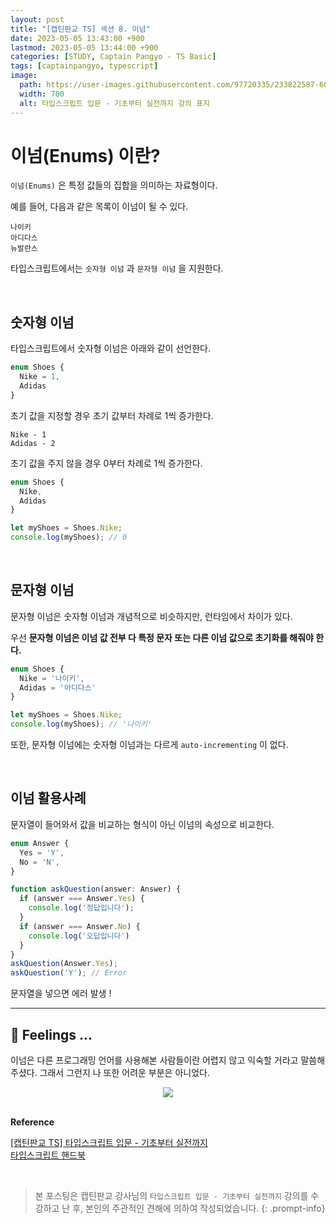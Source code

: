 ```yaml
---
layout: post
title: "[캡틴판교 TS] 섹션 8. 이넘"
date: 2023-05-05 13:43:00 +900
lastmod: 2023-05-05 13:44:00 +900
categories: [STUDY, Captain Pangyo - TS Basic]
tags: [captainpangyo, typescript]
image: 
  path: https://user-images.githubusercontent.com/97720335/233822587-60d294e1-867c-4cc0-b352-26899b803685.png
  width: 700
  alt: 타입스크립트 입문 - 기초부터 실전까지 강의 표지
---
```


# 이넘(Enums) 이란?
`이넘(Enums)` 은 특정 값들의 집합을 의미하는 자료형이다.

예를 들어, 다음과 같은 목록이 이넘이 될 수 있다.
```
나이키
아디다스
뉴발란스
```

타입스크립트에서는 `숫자형 이넘` 과 `문자형 이넘` 을 지원한다.

<br>

## 숫자형 이넘
타입스크립트에서 숫자형 이넘은 아래와 같이 선언한다.

```ts
enum Shoes {
  Nike = 1,
  Adidas
}
```
초기 값을 지정할 경우 초기 값부터 차례로 1씩 증가한다.
```
Nike - 1
Adidas - 2
```

초기 값을 주지 않을 경우 0부터 차례로 1씩 증가한다.
```ts
enum Shoes {
  Nike,
  Adidas
}

let myShoes = Shoes.Nike;
console.log(myShoes); // 0
```

<br>

## 문자형 이넘
문자형 이넘은 숫자형 이넘과 개념적으로 비슷하지만, 런타임에서 차이가 있다.

우선 **문자형 이넘은 이넘 값 전부 다 특정 문자 또는 다른 이넘 값으로 초기화를 해줘야 한다.**

```ts
enum Shoes {
  Nike = '나이키',
  Adidas = '아디다스'
}

let myShoes = Shoes.Nike;
console.log(myShoes); // '나이키'
```

또한, 문자형 이넘에는 숫자형 이넘과는 다르게 `auto-incrementing` 이 없다.

<br>

## 이넘 활용사례

문자열이 들어와서 값을 비교하는 형식이 아닌 이넘의 속성으로 비교한다.

```ts
enum Answer {
  Yes = 'Y',
  No = 'N',
}

function askQuestion(answer: Answer) {
  if (answer === Answer.Yes) {
    console.log('정답입니다');
  }
  if (answer === Answer.No) {
    console.log('오답입니다')
  }
}
askQuestion(Answer.Yes);
askQuestion('Y'); // Error
```

문자열을 넣으면 에러 발생 !

---

## 🧸 Feelings ...
이넘은 다른 프로그래밍 언어를 사용해본 사람들이란 어렵지 않고 익숙할 거라고 말씀해주셨다. 그래서 그런지 나 또한 어려운 부분은 아니었다. 

<div align="center"><img src="https://user-images.githubusercontent.com/97720335/236379010-fbf7d76d-dbff-4a47-bd97-01466bcef6cb.png"></div>

<br>

**Reference**

[[캡틴판교 TS] 타입스크립트 입문 - 기초부터 실전까지](https://www.inflearn.com/course/%ED%83%80%EC%9E%85%EC%8A%A4%ED%81%AC%EB%A6%BD%ED%8A%B8-%EC%9E%85%EB%AC%B8) <br>
[타입스크립트 핸드북](https://joshua1988.github.io/ts/)

<br>

> 본 포스팅은 캡틴판교 강사님의 `타입스크립트 입문 - 기초부터 실전까지` 강의를 수강하고 난 후, 본인의 주관적인 견해에 의하여 작성되었습니다.
{: .prompt-info}